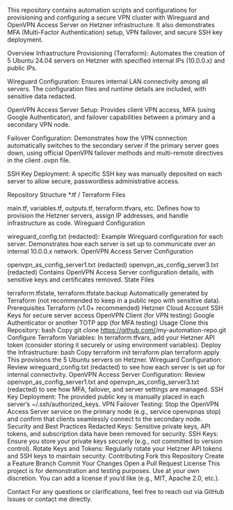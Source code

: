 This repository contains automation scripts and configurations for provisioning and configuring a secure VPN cluster with Wireguard and OpenVPN Access Server on Hetzner infrastructure. It also demonstrates MFA (Multi-Factor Authentication) setup, VPN failover, and secure SSH key deployment.

Overview
Infrastructure Provisioning (Terraform):
Automates the creation of 5 Ubuntu 24.04 servers on Hetzner with specified internal IPs (10.0.0.x) and public IPs.

Wireguard Configuration:
Ensures internal LAN connectivity among all servers. The configuration files and runtime details are included, with sensitive data redacted.

OpenVPN Access Server Setup:
Provides client VPN access, MFA (using Google Authenticator), and failover capabilities between a primary and a secondary VPN node.

Failover Configuration:
Demonstrates how the VPN connection automatically switches to the secondary server if the primary server goes down, using official OpenVPN failover methods and multi-remote directives in the client .ovpn file.

SSH Key Deployment:
A specific SSH key was manually deposited on each server to allow secure, passwordless administrative access.

Repository Structure
*.tf / Terraform Files

main.tf, variables.tf, outputs.tf, terraform.tfvars, etc.
Defines how to provision the Hetzner servers, assign IP addresses, and handle infrastructure as code.
Wireguard Configuration

wireguard_config.txt (redacted): Example Wireguard configuration for each server.
Demonstrates how each server is set up to communicate over an internal 10.0.0.x network.
OpenVPN Access Server Configuration

openvpn_as_config_server1.txt (redacted)
openvpn_as_config_server3.txt (redacted)
Contains OpenVPN Access Server configuration details, with sensitive keys and certificates removed.
State Files

terraform.tfstate, terraform.tfstate.backup
Automatically generated by Terraform (not recommended to keep in a public repo with sensitive data).
Prerequisites
Terraform (v1.0+ recommended)
Hetzner Cloud Account
SSH Keys for secure server access
OpenVPN Client (for VPN testing)
Google Authenticator or another TOTP app (for MFA testing)
Usage
Clone this Repository:
bash
Copy
git clone https://github.com/<YourUser>/my-automation-repo.git
Configure Terraform Variables:
In terraform.tfvars, add your Hetzner API token (consider storing it securely or using environment variables).
Deploy the Infrastructure:
bash
Copy
terraform init
terraform plan
terraform apply
This provisions the 5 Ubuntu servers on Hetzner.
Wireguard Configuration:
Review wireguard_config.txt (redacted) to see how each server is set up for internal connectivity.
OpenVPN Access Server Configuration:
Review openvpn_as_config_server1.txt and openvpn_as_config_server3.txt (redacted) to see how MFA, failover, and server settings are managed.
SSH Key Deployment:
The provided public key is manually placed in each server’s ~/.ssh/authorized_keys.
VPN Failover Testing:
Stop the OpenVPN Access Server service on the primary node (e.g., service openvpnas stop) and confirm that clients seamlessly connect to the secondary node.
Security and Best Practices
Redacted Keys:
Sensitive private keys, API tokens, and subscription data have been removed for security.
SSH Keys:
Ensure you store your private keys securely (e.g., not committed to version control).
Rotate Keys and Tokens:
Regularly rotate your Hetzner API tokens and SSH keys to maintain security.
Contributing
Fork this Repository
Create a Feature Branch
Commit Your Changes
Open a Pull Request
License
This project is for demonstration and testing purposes. Use at your own discretion. You can add a license if you’d like (e.g., MIT, Apache 2.0, etc.).

Contact
For any questions or clarifications, feel free to reach out via GitHub Issues or contact me directly.

